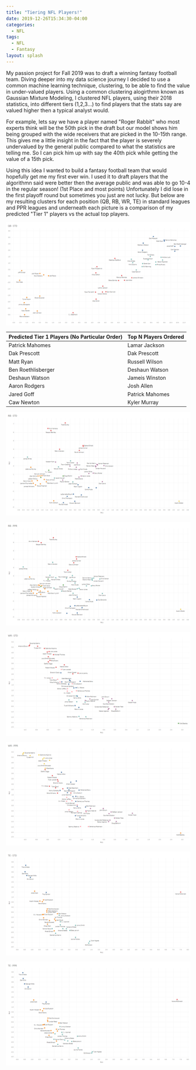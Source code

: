 ```yaml
---
title: "Tiering NFL Players!"
date: 2019-12-26T15:34:30-04:00
categories:
  - NFL
tags:
  - NFL
  - Fantasy
layout: splash
---
```


My passion project for Fall 2019 was to draft a winning fantasy football team. Diving deeper into my data science journey I decided to use a common machine learning technique, clustering, to be able to find the value in under-valued players. Using a common clustering alogirthmn known as Gaussian Mixture Modeling, I clustered NFL players, using their 2018 statistics, into different tiers (1,2,3...) to find players that the stats say are valued higher then a typical analyst would. 

For example, lets say we have a player named "Roger Rabbit" who most experts think will be the 50th pick in the draft but our model shows him being grouped with the wide receivers that are picked in the 10-15th range. This gives me a little insight in the fact that the player is severely undervalued by the general public compared to what the statistics are telling me. So I can pick him up with say the 40th pick while getting the value of a 15th pick.

Using this idea I wanted to build a fantasy football team that would hopefully get me my first ever win. I used it to draft players that the algorithmn said were better then the average public and was able to go 10-4 in the regular season! (1st Place and most points) Unfortunately I did lose in the first playoff round but sometimes you just are not lucky. But below are my resulting clusters for each position (QB, RB, WR, TE) in standard leagues and PPR leagues and underneath each picture is a comparison of my predicted "Tier 1" players vs the actual top players.

![QB-STD](/assets/images/QB-STD.png)

<div class="datatable-begin"></div>

Predicted Tier 1 Players (No Particular Order)    | Top N Players Ordered
------------------------------------------------- | ---------------------
Patrick Mahomes  | Lamar Jackson      
Dak Prescott | Dak Prescott 
Matt Ryan   | Russell Wilson
Ben Roethlisberger | Deshaun Watson 
Deshaun Watson   | Jameis Winston
Aaron Rodgers   | Josh Allen
Jared Goff   | Patrick Mahomes
Caw Newton   | Kyler Murray

<div class="datatable-end"></div>

![RB-STD](/assets/images/RB-STD.png)

![RB-PPR](/assets/images/RB-PPR.png)

![WR-STD](/assets/images/WR-STD.png)

![WR-PPR](/assets/images/WR-PPR.png)

![TE-STD](/assets/images/TE-STD.png)

![TE-PPR](/assets/images/TE-PPR.png)


[My twitter]: https://twitter.com/ViralVis
